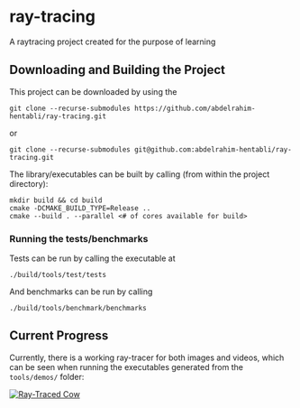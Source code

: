 # ray-tracing

A raytracing project created for the purpose of learning

## Downloading and Building the Project

This project can be downloaded by using the
```
git clone --recurse-submodules https://github.com/abdelrahim-hentabli/ray-tracing.git
```
or
```
git clone --recurse-submodules git@github.com:abdelrahim-hentabli/ray-tracing.git
```


The library/executables can be built by calling (from within the project directory):
```
mkdir build && cd build
cmake -DCMAKE_BUILD_TYPE=Release ..
cmake --build . --parallel <# of cores available for build>
```

### Running the tests/benchmarks

Tests can be run by calling the executable at
```
./build/tools/test/tests
```

And benchmarks can be run by calling
```
./build/tools/benchmark/benchmarks
```

## Current Progress

Currently, there is a working ray-tracer for both images and videos, which can be seen when running the executables generated from the `tools/demos/` folder:

[![Ray-Traced Cow](https://raw.githubusercontent.com/abdelrahim-hentabli/ray-tracer/main/imgs/output.png)](https://raw.githubusercontent.com/abdelrahim-hentabli/ray-tracer/main/imgs/output.mp4)


